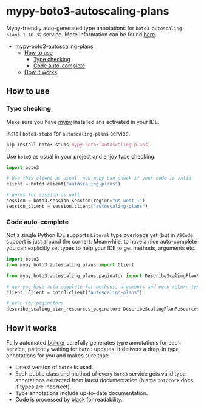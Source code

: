 # mypy-boto3-autoscaling-plans

Mypy-friendly auto-generated type annotations for `boto3 autoscaling-plans 1.10.32` service.
More information can be found [here](https://github.com/vemel/mypy_boto3).

- [mypy-boto3-autoscaling-plans](#mypy-boto3-autoscaling-plans)
  - [How to use](#how-to-use)
    - [Type checking](#type-checking)
    - [Code auto-complete](#code-auto-complete)
  - [How it works](#how-it-works)

## How to use

### Type checking

Make sure you have [mypy](https://github.com/python/mypy) installed ans activated in your IDE.

Install `boto3-stubs` for `autoscaling-plans` service.

```bash
pip install boto3-stubs[mypy-boto3-autoscaling-plans]
```

Use `boto3` as usual in your project and enjoy type checking.

```python
import boto3

# Use this client as usual, now mypy can check if your code is valid.
client = boto3.client("autoscaling-plans")

# works for session as well
session = boto3.session.Session(region="us-west-1")
session_client = session.client("autoscaling-plans")

```

### Code auto-complete

Not a single Python IDE supports `Literal` type overloads yet (but in `VSCode` support is just around the corner).
Meanwhile, to have a nice auto-complete you can explicitly set types to help your IDE to get methods, arguments etc.

```python
import boto3
from mypy_boto3.autoscaling_plans import Client

from mypy_boto3.autoscaling_plans.paginator import DescribeScalingPlanResourcesPaginator

# now you have auto-complete for methods, arguments and even return types
client: Client = boto3.client("autoscaling-plans")

# even for paginators
describe_scaling_plan_resources_paginator: DescribeScalingPlanResourcesPaginator = client.get_paginator("describe_scaling_plan_resources")
```

## How it works

Fully automated [builder](https://github.com/vemel/mypy_boto3) carefully generates
type annotations for each service, patiently waiting for `boto3` updates. It delivers
a drop-in type annotations for you and makes sure that:

- Latest version of `boto3` is used.
- Each public class and method of every `boto3` service gets valid type annotations
  extracted from latest documentation (blame `botocore` docs if types are incorrect).
- Type annotations include up-to-date documentation.
- Code is processed by [black](https://github.com/psf/black) for readability.